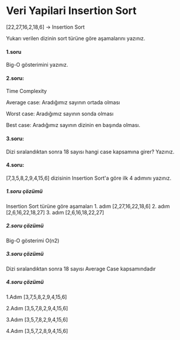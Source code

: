 <h1>Veri Yapilari Insertion Sort</h1>

[22,27,16,2,18,6] -> Insertion Sort

Yukarı verilen dizinin sort türüne göre aşamalarını yazınız.
<h4>1.soru</h4> 
Big-O gösterimini yazınız.

<h4>2.soru:</h4>
Time Complexity 

Average case:
Aradığımız sayının ortada olması

Worst case: 
Aradığımız sayının sonda olması

Best case: 
Aradığımız sayının dizinin en başında olması.

<h4>3.soru:</h4>
Dizi sıralandıktan sonra 18 sayısı hangi case kapsamına girer? Yazınız.

<h4>4.soru:</h4>
[7,3,5,8,2,9,4,15,6] dizisinin Insertion Sort'a göre ilk 4 adımını yazınız.




<h5>1.soru çözümü</h5> Insertion Sort türüne göre aşamaları
1. adım [2,27,16,22,18,6]
2. adım [2,6,16,22,18,27]
3. adım [2,6,16,18,22,27]

<h5>2.soru çözümü</h5>Big-O gösterimi
O(n2)

<h5>3.soru çözümü</h5>
Dizi sıralandıktan sonra 18 sayısı Average Case kapsamındadır

<h5>4.soru çözümü</h5>

1.Adım [3,7,5,8,2,9,4,15,6]

2.Adım [3,5,7,8,2,9,4,15,6]

3.Adım [3,5,7,8,2,9,4,15,6]

4.Adım [3,5,7,2,8,9,4,15,6]

